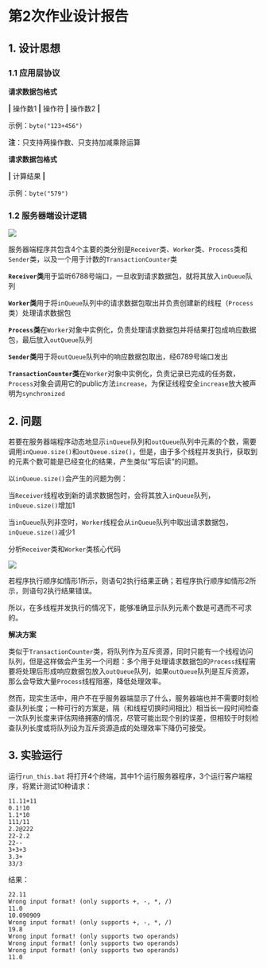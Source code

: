 # 第2次作业设计报告

## 1. 设计思想

### 1.1 应用层协议

**请求数据包格式**

**|**  操作数1  **|**  操作符  **|**  操作数2  **|**

示例：`byte("123+456")`

**注**：只支持两操作数、只支持加减乘除运算

**请求数据包格式**

**|**  计算结果  **|**

示例：`byte("579")`

### 1.2 服务器端设计逻辑

![](pic.png)

服务器端程序共包含4个主要的类分别是`Receiver`类、`Worker`类、`Process`类和`Sender`类，以及一个用于计数的`TransactionCounter`类

**`Receiver`类**用于监听6788号端口，一旦收到请求数据包，就将其放入`inQueue`队列

**`Worker`类**用于将`inQueue`队列中的请求数据包取出并负责创建新的线程（`Process`类）处理请求数据包

**`Process`类**在`Worker`对象中实例化，负责处理请求数据包并将结果打包成响应数据包，最后放入`outQueue`队列

**`Sender`类**用于将`outQueue`队列中的响应数据包取出，经6789号端口发出

**`TransactionCounter`类**在`Worker`对象中实例化，负责记录已完成的任务数，`Process`对象会调用它的public方法`increase`，为保证线程安全`increase`放大被声明为`synchronized`

## 2. 问题

若要在服务器端程序动态地显示`inQueue`队列和`outQueue`队列中元素的个数，需要调用`inQueue.size()`和`outQueue.size()`，但是，由于多个线程并发执行，获取到的元素个数可能是已经变化的结果，产生类似“写后读”的问题。

以`inQueue.size()`会产生的问题为例：

当`Receiver`线程收到新的请求数据包时，会将其放入`inQueue`队列，`inQueue.size()`增加1

当`inQueue`队列非空时，`Worker`线程会从`inQueue`队列中取出请求数据包，`inQueue.size()`减少1

分析`Receiver`类和`Worker`类核心代码

![](c.png)

若程序执行顺序如情形1所示，则语句2执行结果正确；若程序执行顺序如情形2所示，则语句2执行结果错误。

所以，在多线程并发执行的情况下，能够准确显示队列元素个数是可遇而不可求的。

**解决方案**

类似于`TransactionCounter`类，将队列作为互斥资源，同时只能有一个线程访问队列，但是这样做会产生另一个问题：多个用于处理请求数据包的`Process`线程需要将处理后形成响应数据包放入`outQueue`队列，如果`outQueue`队列是互斥资源，那么会导致大量`Process`线程阻塞，降低处理效率。

然而，现实生活中，用户不在乎服务器端显示了什么，服务器端也并不需要时刻检查队列长度；一种可行的方案是，隔（和线程切换时间相比）相当长一段时间检查一次队列长度来评估网络拥塞的情况，尽管可能出现个别的误差，但相较于时刻检查队列长度或将队列设为互斥资源造成的处理效率下降仍可接受。

## 3. 实验运行
运行`run_this.bat`
将打开4个终端，其中1个运行服务器程序，3个运行客户端程序，将累计测试10种请求：

```
11.11+11
0.1!10
1.1*10
111/11
2.2@222
22-2.2
22--
3+3+3
3.3+
33/3
```

结果：

```
22.11
Wrong input format! (only supports +, -, *, /)
11.0
10.090909
Wrong input format! (only supports +, -, *, /)
19.8
Wrong input format! (only supports two operands)
Wrong input format! (only supports two operands)
Wrong input format! (only supports two operands)
11.0
```


